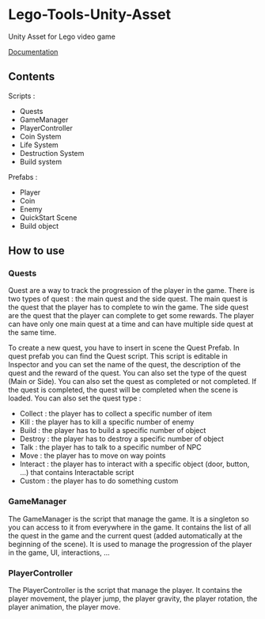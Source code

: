# Lego-Tools-Unity-Asset
Unity Asset for Lego video game

[Documentation]("https://kap35.gitbook.io/lego-tools/")

## Contents

Scripts :
- Quests
- GameManager
- PlayerController
- Coin System
- Life System
- Destruction System
- Build system

Prefabs :
- Player
- Coin
- Enemy
- QuickStart Scene
- Build object

## How to use

### Quests
Quest are a way to track the progression of the player in the game. There is two types of quest : the main quest and the side quest. The main quest is the quest that the player has to complete to win the game. The side quest are the quest that the player can complete to get some rewards. The player can have only one main quest at a time and can have multiple side quest at the same time.

To create a new quest, you have to insert in scene the Quest Prefab. In quest prefab you can find the Quest script. This script is editable in Inspector and you can set the name of the quest, the description of the quest and the reward of the quest. You can also set the type of the quest (Main or Side). You can also set the quest as completed or not completed. If the quest is completed, the quest will be completed when the scene is loaded. You can also set the quest type : 
- Collect : the player has to collect a specific number of item
- Kill : the player has to kill a specific number of enemy
- Build : the player has to build a specific number of object
- Destroy : the player has to destroy a specific number of object
- Talk : the player has to talk to a specific number of NPC
- Move : the player has to move on way points
- Interact : the player has to interact with a specific object (door, button, ...) that contains Interactable script
- Custom : the player has to do something custom


### GameManager
The GameManager is the script that manage the game. It is a singleton so you can access to it from everywhere in the game. It contains the list of all the quest in the game and the current quest (added automatically at the beginning of the scene). It is used to manage the progression of the player in the game, UI, interactions, ...

### PlayerController
The PlayerController is the script that manage the player. It contains the player movement, the player jump, the player gravity, the player rotation, the player animation, the player move.
